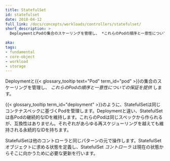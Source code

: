 ```yaml
---
title: StatefulSet
id: statefulset
date: 2018-04-12
full_link: /docs/concepts/workloads/controllers/statefulset/
short_description: >
  DeploymentとPodの集合のスケーリングを管理し、 *これらのPodの順序と一意性についての保証を提供* します。

aka: 
tags:
- fundamental
- core-object
- workload
- storage
---
```

 Deploymentと{{< glossary_tooltip text="Pod" term_id="pod" >}}の集合のスケーリングを管理し、 *これらのPodの順序と一意性についての保証を提供* します。

<!--more--> 

{{< glossary_tooltip term_id="deployment" >}}のように、StatefulSetは同じコンテナスペックに基づくPodを管理します。Deploymentと違い、StatefulSetは各Podの継続的なIDを維持します。これらのPodは同じスペックから作られるが、互換性はありません。それぞれがあらゆる再スケジューリングを越えても維持される永続的なIDを持ちます。

StatefulSetは他のコントローラと同じパターンの元で操作します。StatefulSetオブジェクトに求める状態を定義し、StatefulSet *コントローラ* は現在の状態からそこに向かうために必要な更新を行います。
